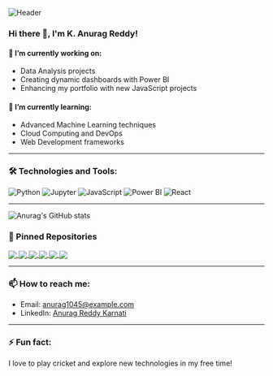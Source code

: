 ![Header](https://via.placeholder.com/1200x400?text=Welcome+to+Anurag%27s+GitHub)

### Hi there 👋, I'm K. Anurag Reddy!

#### 🔭 I’m currently working on:
- Data Analysis projects
- Creating dynamic dashboards with Power BI
- Enhancing my portfolio with new JavaScript projects

#### 🌱 I’m currently learning:
- Advanced Machine Learning techniques
- Cloud Computing and DevOps
- Web Development frameworks

---

### 🛠️ Technologies and Tools:
![Python](https://img.shields.io/badge/Python-3776AB?style=flat&logo=python&logoColor=white)
![Jupyter](https://img.shields.io/badge/Jupyter-F37626?style=flat&logo=jupyter&logoColor=white)
![JavaScript](https://img.shields.io/badge/JavaScript-F7DF1E?style=flat&logo=javascript&logoColor=black)
![Power BI](https://img.shields.io/badge/Power%20BI-F2C811?style=flat&logo=power%20bi&logoColor=black)
![React](https://img.shields.io/badge/React-20232A?style=flat&logo=react&logoColor=61DAFB)

---

![Anurag's GitHub stats](https://github-readme-stats.vercel.app/api?username=Anurag1045&show_icons=true&theme=radical)

### 📌 Pinned Repositories

<a href="https://github.com/Anurag1045/Spotify_Top_50_Data_Analysis">
  <img align="center" src="https://github-readme-stats.vercel.app/api/pin/?username=Anurag1045&repo=Spotify_Top_50_Data_Analysis&theme=radical" />
</a>
<a href="https://github.com/Anurag1045/My_Portfolio">
  <img align="center" src="https://github-readme-stats.vercel.app/api/pin/?username=Anurag1045&repo=My_Portfolio&theme=radical" />
</a>
<a href="https://github.com/Anurag1045/Super_Market_Sales">
  <img align="center" src="https://github-readme-stats.vercel.app/api/pin/?username=Anurag1045&repo=Super_Market_Sales&theme=radical" />
</a>
<a href="https://github.com/Anurag1045/Boston_Housing_Pricing">
  <img align="center" src="https://github-readme-stats.vercel.app/api/pin/?username=Anurag1045&repo=Boston_Housing_Pricing&theme=radical" />
</a>
<a href="https://github.com/Anurag1045/ECommerce-PowerBI">
  <img align="center" src="https://github-readme-stats.vercel.app/api/pin/?username=Anurag1045&repo=ECommerce-PowerBI&theme=radical" />
</a>
<a href="https://github.com/Anurag1045/Netflix-Dashboard">
  <img align="center" src="https://github-readme-stats.vercel.app/api/pin/?username=Anurag1045&repo=Netflix-Dashboard&theme=radical" />
</a>

---

### 📫 How to reach me:
- Email: anurag1045@example.com
- LinkedIn: [Anurag Reddy Karnati](https://www.linkedin.com/in/anuragreddykarnati)

---

### ⚡ Fun fact:
I love to play cricket and explore new technologies in my free time!
